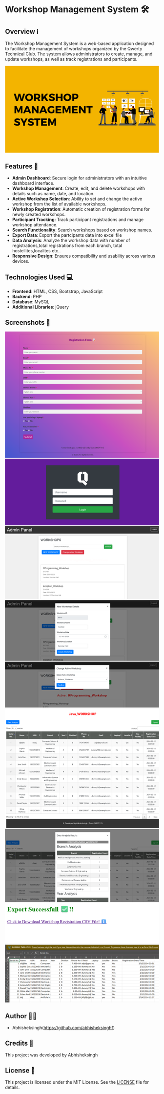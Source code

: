 # Workshop Management System 🛠️

## Overview ℹ️
The Workshop Management System is a web-based application designed to facilitate the management of workshops organized by the Qwerty Technical Club. The system allows administrators to create, manage, and update workshops, as well as track registrations and participants.

![Dashboard](screenshots/main.png)

## Features 🌟
- **Admin Dashboard**: Secure login for administrators with an intuitive dashboard interface.
- **Workshop Management**: Create, edit, and delete workshops with details such as name, date, and location.
- **Active Workshop Selection**: Ability to set and change the active workshop from the list of available workshops.
- **Workshop Registration**: Automatic creation of registration forms for newly created workshops.
- **Participant Tracking**: Track participant registrations and manage workshop attendance.
- **Search Functionality**: Search workshops based on workshop names.
- **Export Data**: Export the partcipants data into excel file
- **Data Analysis**: Analyze the workshop data with number of registrations,total registrations from each branch, total hostellites,localites etc..
- **Responsive Design**: Ensures compatibility and usability across various devices.

## Technologies Used 💻
- **Frontend**: HTML, CSS, Bootstrap, JavaScript
- **Backend**: PHP
- **Database**: MySQL
- **Additional Libraries**: jQuery

## Screenshots 📸
![Registration](screenshots/register.png)
![Login](screenshots/login.png)
![Main Dashboard](screenshots/dashboard.png)
![Workshop Creation](screenshots/create.png)
![Active Workshop Selection](screenshots/active.png)
![Participant Tracking](screenshots/display.png)
![Data Analysis](screenshots/analysis.png)
![Export](screenshots/export.png)
![Exported Data](screenshots/excel.png)

## Author 🧑‍💻
- Abhisheksingh(https://github.com/abhisheksinghf)

## Credits 🙌
This project was developed by Abhisheksingh

## License 📝
This project is licensed under the MIT License. See the [LICENSE](LICENSE) file for details.
